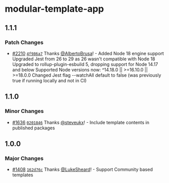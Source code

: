 # modular-template-app

## 1.1.1

### Patch Changes

- [#2210](https://github.com/jpmorganchase/modular/pull/2210)
  [`4f986a7`](https://github.com/jpmorganchase/modular/commit/4f986a77155a2a718eaed912c7baf927a57b0c13)
  Thanks [@AlbertoBrusa](https://github.com/AlbertoBrusa)! - Added Node 18
  engine support Upgraded Jest from 26 to 29 as 26 wasn't compatible with Node
  18 Upgraded to rollup-plugin-esbuild 5, dropping support for Node 14.17 and
  below Supported Node versions now: ^14.18.0 || >=16.10.0 || >=18.0.0 Changed
  Jest flag --watchAll default to false (was previously true if running locally
  and not in CI)

## 1.1.0

### Minor Changes

- [#1636](https://github.com/jpmorganchase/modular/pull/1636)
  [`0201846`](https://github.com/jpmorganchase/modular/commit/0201846b39a67610f9b5f653421f0c3ed86f078b)
  Thanks [@steveukx](https://github.com/steveukx)! - Include template contents
  in published packages

## 1.0.0

### Major Changes

- [#1408](https://github.com/jpmorganchase/modular/pull/1408)
  [`162d76c`](https://github.com/jpmorganchase/modular/commit/162d76c739501296d157c8bdda74eec23c548c1d)
  Thanks [@LukeSheard](https://github.com/LukeSheard)! - Support Community based
  templates
